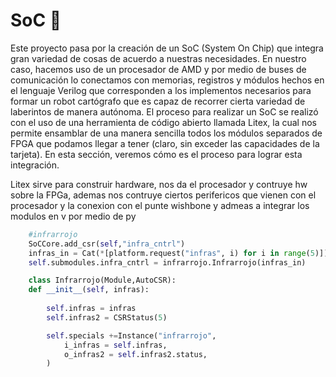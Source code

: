 # SoC :robot:


Este proyecto pasa por la creación de un SoC (System On Chip) que integra gran variedad de cosas de acuerdo a nuestras necesidades. En nuestro caso, hacemos uso de un procesador de AMD y por medio de buses de comunicación lo conectamos con memorias, registros y módulos hechos en el lenguaje Verilog que corresponden a los implementos necesarios para formar un robot cartógrafo que es capaz de recorrer cierta variedad de laberintos de manera autónoma. El proceso para realizar un SoC se realizó con el uso de una herramienta de código abierto llamada Litex, la cual nos permite ensamblar de una manera sencilla todos los módulos separados de FPGA que podamos llegar a tener (claro, sin exceder las capacidades de la tarjeta). En esta sección, veremos cómo es el proceso para lograr esta integración.



Litex sirve para construir hardware, nos da el procesador y contruye hw sobre la FPGa, ademas nos contruye ciertos perifericos que vienen con el procesador y la conexion con el punte wishbone y admeas a integrar los modulos en v por medio de py


```python
    #infrarrojo
    SoCCore.add_csr(self,"infra_cntrl")
    infras_in = Cat(*[platform.request("infras", i) for i in range(5)])
    self.submodules.infra_cntrl = infrarrojo.Infrarrojo(infras_in)
```    
    
```python
    class Infrarrojo(Module,AutoCSR):
    def __init__(self, infras):
     
        self.infras = infras
        self.infras2 = CSRStatus(5)

        self.specials +=Instance("infrarrojo",
            i_infras = self.infras,
            o_infras2 = self.infras2.status,
        )
 ```
